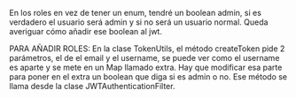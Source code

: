 En los roles en vez de tener un enum, tendré un boolean admin, si es verdadero el usuario será admin y si no será un usuario normal. Queda averiguar cómo añadir ese boolean al jwt.

PARA AÑADIR ROLES:
En la clase TokenUtils, el método createToken pide 2 parámetros, el de el email y el username, se puede ver como el username es aparte y se mete en un Map llamado extra. Hay que modificar esa parte para poner en el extra un boolean que diga si es admin o no. Ese método se llama desde la clase JWTAuthenticationFilter. 
